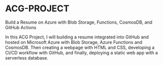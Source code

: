 # ACG-PROJECT
Build a Resume on Azure with Blob Storage, Functions, CosmosDB, and GitHub Actions

In this ACG Project, I will building a resume integrated into GitHub and hosted on Microsoft Azure with Blob Storage, Azure Functions and CosmosDB. Then creating a webpage with HTML and CSS, developing a CI/CD workflow with GitHub, and finally, deploying a static web app with a serverless database. 



